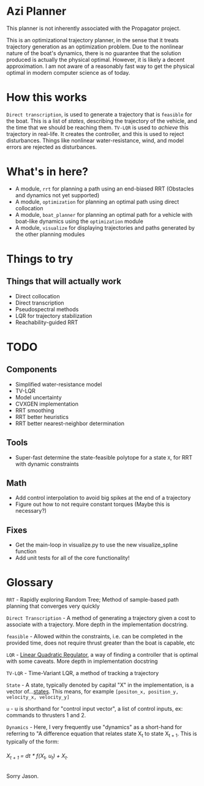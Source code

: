 Azi Planner
===========

This planner is not inherently associated with the Propagator project. 

This is an optimizational trajectory planner, in the sense that it treats trajectory generation as an optimization problem. Due to the nonlinear nature of the boat's dynamics, there is no guarantee that the solution produced is actually the physical optimal. However, it is likely a decent approximation. I am not aware of a reasonably fast way to get the physical optimal in modern computer science as of today.

# How this works
`Direct transcription`, is used to generate a trajectory that is `feasible` for the boat. This is a list of *states*, describing the trajectory of the vehicle, and the time that we should be reaching them. `TV-LQR` is used to *achieve* this trajectory in real-life. It creates the controller, and this is used to reject disturbances. Things like nonlinear water-resistance, wind, and model errors are rejected as disturbances.

# What's in here?
* A module, `rrt` for planning a path using an end-biased RRT (Obstacles and dynamics not yet supported)
* A module, `optimization` for planning an optimal path using direct collocation
* A module, `boat_planner` for planning an optimal path for a vehicle with boat-like dynamics using the `optimization` module
* A module, `visualize` for displaying trajectories and paths generated by the other planning modules

# Things to try

## Things that will actually work
- Direct collocation
- Direct transcription
- Pseudospectral methods
- LQR for trajectory stabilization
- Reachability-guided RRT

# TODO

## Components
- Simplified water-resistance model
- TV-LQR
- Model uncertainty
- CVXGEN implementation
- RRT smoothing
- RRT better heuristics
- RRT better nearest-neighbor determination

## Tools
- Super-fast determine the state-feasible polytope for a state `X`, for RRT with dynamic constraints

## Math
- Add control interpolation to avoid big spikes at the end of a trajectory
- Figure out how to not require constant torques (Maybe this is necessary?)

## Fixes
- Get the main-loop in visualize.py to use the new visualize_spline function
- Add unit tests for all of the core functionality!

# Glossary

`RRT` - Rapidly exploring Random Tree; Method of sample-based path planning that converges very quickly

`Direct Transcription` - A method of generating a trajectory given a cost to associate with a trajectory. More depth in the implementation docstring.

`feasible` - Allowed within the constraints, i.e. can be completed in the provided time, does not require thrust greater than the boat is capable, etc

`LQR` - [Linear Quadratic Regulator](https://en.wikipedia.org/wiki/Linear-quadratic_regulator), a way of finding a controller that is optimal with some caveats. More depth in implementation docstring

`TV-LQR` - Time-Variant LQR, a method of tracking a trajectory

`State` - A state, typically denoted by capital "X" in the implementation, is a vector of...[states](https://i.imgur.com/xwXs2.png). This means, for example `[positon_x, position_y, velocity_x, velocity_y]`

`u` - u is shorthand for "control input vector", a list of control inputs, ex: commands to thrusters 1 and 2.

`Dynamics` - Here, I very frequently use "dynamics" as a short-hand for referring to "A difference equation that relates state X<sub>t</sub> to state X<sub>t + 1</sub>. This is typically of the form:
######           X<sub>t + 1</sub> = dt * f(X<sub>t</sub>, u<sub>t</sub>) + X<sub>t</sub>. 
Sorry Jason.

